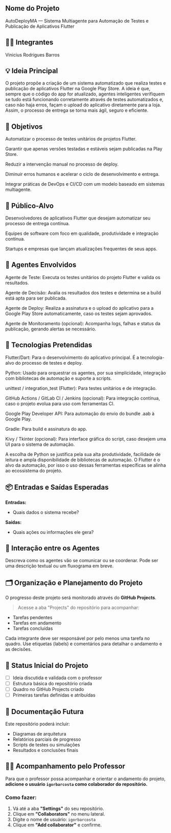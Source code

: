 ## Nome do Projeto
AutoDeployMA — Sistema Multiagente para Automação de Testes e Publicação de Aplicativos Flutter

## 👨‍🎓 Integrantes
Vinicius Rodrigues Barros


## 💡 Ideia Principal
O projeto propõe a criação de um sistema automatizado que realiza testes e publicação de aplicativos Flutter na Google Play Store. A ideia é que, sempre que o código do app for atualizado, agentes inteligentes verifiquem se tudo está funcionando corretamente através de testes automatizados e, caso não haja erros, façam o upload do aplicativo diretamente para a loja. Assim, o processo de entrega se torna mais ágil, seguro e eficiente.

## 🎯 Objetivos
Automatizar o processo de testes unitários de projetos Flutter.

Garantir que apenas versões testadas e estáveis sejam publicadas na Play Store.

Reduzir a intervenção manual no processo de deploy.

Diminuir erros humanos e acelerar o ciclo de desenvolvimento e entrega.

Integrar práticas de DevOps e CI/CD com um modelo baseado em sistemas multiagente.

## 👥 Público-Alvo
Desenvolvedores de aplicativos Flutter que desejam automatizar seu processo de entrega contínua.

Equipes de software com foco em qualidade, produtividade e integração contínua.

Startups e empresas que lançam atualizações frequentes de seus apps.

## 🤖 Agentes Envolvidos
Agente de Teste: Executa os testes unitários do projeto Flutter e valida os resultados.

Agente de Decisão: Avalia os resultados dos testes e determina se a build está apta para ser publicada.

Agente de Deploy: Realiza a assinatura e o upload do aplicativo para a Google Play Store automaticamente, caso os testes sejam aprovados.

Agente de Monitoramento (opcional): Acompanha logs, falhas e status da publicação, gerando alertas se necessário.

## 🧱 Tecnologias Pretendidas
Flutter/Dart: Para o desenvolvimento do aplicativo principal. É a tecnologia-alvo do processo de testes e deploy.

Python: Usado para orquestrar os agentes, por sua simplicidade, integração com bibliotecas de automação e suporte a scripts.

unittest / integration_test (Flutter): Para testes unitários e de integração.

GitHub Actions / GitLab CI / Jenkins (opcional): Para integração contínua, caso o projeto evolua para uso com ferramentas CI.

Google Play Developer API: Para automação do envio do bundle .aab à Google Play.

Gradle: Para build e assinatura do app.

Kivy / Tkinter (opcional): Para interface gráfica do script, caso desejem uma UI para o sistema de automação.

A escolha de Python se justifica pela sua alta produtividade, facilidade de leitura e ampla disponibilidade de bibliotecas de automação. O Flutter é o alvo da automação, por isso o uso dessas ferramentas específicas se alinha ao ecossistema do projeto.

## 📦 Entradas e Saídas Esperadas
**Entradas:**
- Quais dados o sistema recebe?

**Saídas:**
- Quais ações ou informações ele gera?

## 🔁 Interação entre os Agentes
Descreva como os agentes vão se comunicar ou se coordenar.
Pode ser uma descrição textual ou um fluxograma em breve.

## 🗂️ Organização e Planejamento do Projeto
O progresso deste projeto será monitorado através do **GitHub Projects**.

> Acesse a aba "Projects" do repositório para acompanhar:
- Tarefas pendentes
- Tarefas em andamento
- Tarefas concluídas

Cada integrante deve ser responsável por pelo menos uma tarefa no quadro.
Use etiquetas (labels) e comentários para detalhar o andamento e as decisões.

## 📌 Status Inicial do Projeto
- [ ] Ideia discutida e validada com o professor
- [ ] Estrutura básica do repositório criada
- [ ] Quadro no GitHub Projects criado
- [ ] Primeiras tarefas definidas e atribuídas

## 📄 Documentação Futura
Este repositório poderá incluir:
- Diagramas de arquitetura
- Relatórios parciais de progresso
- Scripts de testes ou simulações
- Resultados e conclusões finais

## 👨‍🏫 Acompanhamento pelo Professor
Para que o professor possa acompanhar e orientar o andamento do projeto, **adicione o usuário `igorbarcosta` como colaborador do repositório.**

### Como fazer:
1. Vá até a aba **"Settings"** do seu repositório.
2. Clique em **"Collaborators"** no menu lateral.
3. Digite o nome de usuário: `igorbarcosta`
4. Clique em **"Add collaborator"** e confirme.
